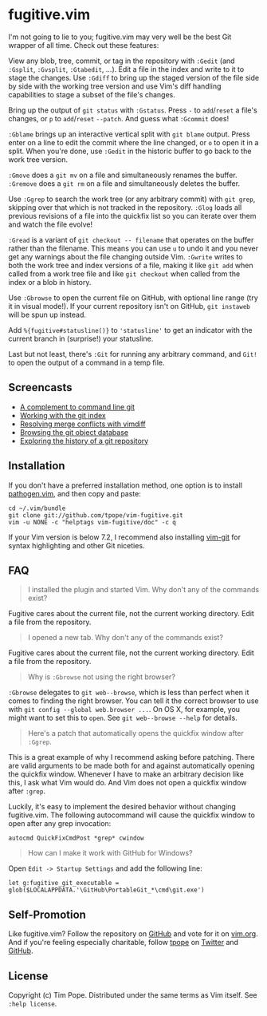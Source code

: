 # fugitive.vim

I'm not going to lie to you; fugitive.vim may very well be the best
Git wrapper of all time.  Check out these features:

View any blob, tree, commit, or tag in the repository with `:Gedit` (and
`:Gsplit`, `:Gvsplit`, `:Gtabedit`, ...).  Edit a file in the index and
write to it to stage the changes.  Use `:Gdiff` to bring up the staged
version of the file side by side with the working tree version and use
Vim's diff handling capabilities to stage a subset of the file's
changes.

Bring up the output of `git status` with `:Gstatus`.  Press `-` to
`add`/`reset` a file's changes, or `p` to `add`/`reset` `--patch`.  And guess
what `:Gcommit` does!

`:Gblame` brings up an interactive vertical split with `git blame`
output.  Press enter on a line to edit the commit where the line
changed, or `o` to open it in a split.  When you're done, use `:Gedit`
in the historic buffer to go back to the work tree version.

`:Gmove` does a `git mv` on a file and simultaneously renames the
buffer.  `:Gremove` does a `git rm` on a file and simultaneously deletes
the buffer.

Use `:Ggrep` to search the work tree (or any arbitrary commit) with
`git grep`, skipping over that which is not tracked in the repository.
`:Glog` loads all previous revisions of a file into the quickfix list so
you can iterate over them and watch the file evolve!

`:Gread` is a variant of `git checkout -- filename` that operates on the
buffer rather than the filename.  This means you can use `u` to undo it
and you never get any warnings about the file changing outside Vim.
`:Gwrite` writes to both the work tree and index versions of a file,
making it like `git add` when called from a work tree file and like
`git checkout` when called from the index or a blob in history.

Use `:Gbrowse` to open the current file on GitHub, with optional line
range (try it in visual mode!).  If your current repository isn't on
GitHub, `git instaweb` will be spun up instead.

Add `%{fugitive#statusline()}` to `'statusline'` to get an indicator
with the current branch in (surprise!) your statusline.

Last but not least, there's `:Git` for running any arbitrary command,
and `Git!` to open the output of a command in a temp file.

## Screencasts

* [A complement to command line git](http://vimcasts.org/e/31)
* [Working with the git index](http://vimcasts.org/e/32)
* [Resolving merge conflicts with vimdiff](http://vimcasts.org/e/33)
* [Browsing the git object database](http://vimcasts.org/e/34)
* [Exploring the history of a git repository](http://vimcasts.org/e/35)

## Installation

If you don't have a preferred installation method, one option is to install
[pathogen.vim](https://github.com/tpope/vim-pathogen), and then copy
and paste:

    cd ~/.vim/bundle
    git clone git://github.com/tpope/vim-fugitive.git
    vim -u NONE -c "helptags vim-fugitive/doc" -c q

If your Vim version is below 7.2, I recommend also installing
[vim-git](https://github.com/tpope/vim-git) for syntax highlighting and
other Git niceties.

## FAQ

> I installed the plugin and started Vim.  Why don't any of the commands
> exist?

Fugitive cares about the current file, not the current working
directory.  Edit a file from the repository.

> I opened a new tab.  Why don't any of the commands exist?

Fugitive cares about the current file, not the current working
directory.  Edit a file from the repository.

> Why is `:Gbrowse` not using the right browser?

`:Gbrowse` delegates to `git web--browse`, which is less than perfect
when it comes to finding the right browser.  You can tell it the correct
browser to use with `git config --global web.browser ...`.  On OS X, for
example, you might want to set this to `open`.  See `git web--browse --help`
for details.

> Here's a patch that automatically opens the quickfix window after
> `:Ggrep`.

This is a great example of why I recommend asking before patching.
There are valid arguments to be made both for and against automatically
opening the quickfix window.  Whenever I have to make an arbitrary
decision like this, I ask what Vim would do.  And Vim does not open a
quickfix window after `:grep`.

Luckily, it's easy to implement the desired behavior without changing
fugitive.vim.  The following autocommand will cause the quickfix window
to open after any grep invocation:

    autocmd QuickFixCmdPost *grep* cwindow

> How can I make it work with GitHub for Windows?

Open `Edit -> Startup Settings` and add the following line: 

    let g:fugitive_git_executable = glob($LOCALAPPDATA.'\GitHub\PortableGit_*\cmd\git.exe')

## Self-Promotion

Like fugitive.vim? Follow the repository on
[GitHub](https://github.com/tpope/vim-fugitive) and vote for it on
[vim.org](http://www.vim.org/scripts/script.php?script_id=2975).  And if
you're feeling especially charitable, follow [tpope](http://tpo.pe/) on
[Twitter](http://twitter.com/tpope) and
[GitHub](https://github.com/tpope).

## License

Copyright (c) Tim Pope.  Distributed under the same terms as Vim itself.
See `:help license`.
